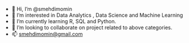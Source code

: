 - 👋 Hi, I’m @smehdimomin
- 👀 I’m interested in Data Analytics , Data Science and Machine Learning
- 🌱 I’m currently learning R, SQL and Python.
- 💞️ I’m looking to collaborate on project related to above categories.
- 📫 smehdimomin@gmail.com

<!---
smehdimomin/smehdimomin is a ✨ special ✨ repository because its `README.md` (this file) appears on your GitHub profile.
You can click the Preview link to take a look at your changes.
--->
